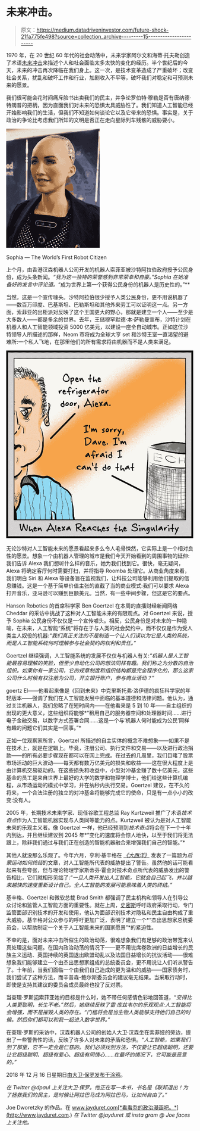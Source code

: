 # 未来冲击。

> 原文：<https://medium.datadriveninvestor.com/future-shock-21fa775fe498?source=collection_archive---------15----------------------->

1970 年，在 20 世纪 60 年代的社会动荡中，未来学家阿尔文和海蒂·托夫勒创造了术语[未来冲击](https://www.amazon.com/Future-Shock-Alvin-Toffler/dp/0553277375)来描述个人和社会面临太多太快的变化的经历。半个世纪后的今天，未来的冲击再次降临在我们身上。这一次，是技术变革造成了严重破坏；改变社会关系，扰乱和破坏工作和行业，加剧收入不平等，破坏我们对稳定和可预测未来的愿景。

我们很可能会花时间痛斥脸书出卖我们的民主，并争论罗伯特·穆勒是否有唐纳德·特朗普的把柄，因为直面我们对未来的恐惧太具威胁性了。我们知道人工智能已经开始影响我们的生活，但我们不知道如何谈论它以及它带来的恐惧。事实是，关于政治的争论比考虑我们所知的文明是否正在走向星际列车残骸的威胁要小。

![](img/969635fcb7b6414ffc4a309ce0cd58ed.png)

Sophia — The World’s First Robot Citizen

上个月，由香港汉森机器人公司开发的机器人索菲亚被沙特阿拉伯政府授予公民身份，成为头条新闻。*“我为这一独特的荣誉感到非常荣幸和自豪。”Sophia 在她准备好的发言中评论道。*“成为世界上第一个获得公民身份的机器人是历史性的。”**

当然，这是一个宣传噱头。沙特阿拉伯很少授予人类公民身份，更不用说机器了——数百万印度、巴基斯坦、巴勒斯坦和其他外来劳工可以证明这一点。另一方面，索菲亚的出柜派对反映了这个王国更大的野心，那就是建立一个人——至少是大多数人——都是多余的世界。去年，王储穆罕默德·本·萨勒曼宣布，沙特计划在机器人和人工智能领域投资 5000 亿美元，以建设一座全自动城市。正如这位沙特领导人所描述的那样，Neom 市将成为全球大亨 set 和沙特王室一直渴望的避难所:一个私人飞地，在那里他们的所有需求将由机器而不是人类来满足。

![](img/c05f7e1324ced82a8a6e653c63fc171e.png)

无论沙特对人工智能未来的愿景看起来多么令人毛骨悚然，它实际上是一个相对良性的愿景。想象一个由机器人管理的城市是我们今天开始看到的周围事物的延伸:我们告诉 Alexa 我们想听什么样的音乐，她为我们找到它。很快，毫无疑问，Alexa 将确定客厅何时需要打扫，并将指导 Roomba 处理它。从商业角度来看，我们明白 Siri 和 Alexa 等设备旨在监视我们，让科技公司能够利用他们提取的信息赚钱。这是一个基于简单价值主张的直截了当的商业模式:我们可以要求 Alexa 打开音乐，亚马逊可以赚到巨额美元。当然，有一些中间步骤，但这是它的要点。

Hanson Robotics 的首席科学家 Ben Goertzel 在本周的直播财经新闻网络 Cheddar 的采访中挑战了这种对人工智能未来的有限观点。对 Goertzel 来说，授予 Sophia 公民身份不仅仅是一个宣传噱头。相反，公民身份是对未来的一种隐喻，在未来，人工智能“系统”将存在于与人类的社会契约中，而不仅仅是作为受人类主人奴役的机器:*“我们真正关注的不是制造一个让人们误以为它是人类的系统，而是人工智能系统何时理解参与社会契约的权利和责任。”*

Goertzel 继续强调，人工智能系统的发展不仅仅与机器人有关:*“机器人是人工智能最容易理解的笑脸，但至少自动化公司的想法同样有趣。我们称之为分散的自治组织。如果你有一家公司，它的规章制度和组织结构都是完全程序化的，那么这家公司什么时候有权注册为公司，开立银行账户，参与商业活动？”*

goertz El——他看起来像是《回到未来》中克里斯托弗·洛伊德的疯狂科学家的年轻版本——强调了我们在人工智能发展中面临的基本道德和法律问题。他认为，通过关注机器人，我们忽略了在短时间内——在他看来是 5 到 10 年——自主组织的出现的更大意义，这些组织将能够*“租用自己的服务器空间和处理器时间……进行电子金融交易，以数字方式签署合同……这是一个与‘机器人何时能成为公民’同样有趣的问题它们其实是一回事。”*

正如一位观察家所言，Goertzel 所描述的自主实体的概念不难想象——如果不是在技术上，就是在逻辑上。毕竟，注册公司、执行文件和交易——以及进行政治捐款——的所有必要步骤现在都可以在网上完成。在过去的几周里，我们目睹了股票市场活动的巨大波动——每天都有数万亿美元的损失和收益——这在很大程度上是由计算机交易驱动的。在这些损失和收益中，小型对冲基金赚了数十亿美元，这些基金的员工是来自世界上最好的大学的数学和物理学博士，他们给这些计算机编程，从市场运动的模式中学习，并在纳秒内执行交易。Goertzel 建议，在不久的将来，一个合法注册的独立的对冲基金将能够完成它的使命，只是有一点小小的改变:没有人。

2005 年，长期技术未来学家、现任谷歌工程总监 Ray Kurtzweil 推广了术语*技术奇点*作为人工智能机器实现与人类同等能力的点。Kurtzweil 被认为是对人工智能未来的乐观主义者。像 Goertzel 一样，他已经预测到*技术奇点*将会在下一个十年内到达，并且继续建议到 2045 年*“变化的速度将会惊人地快，以至于我们将无法跟上，除非我们通过与我们正在创造的智能机器融合来增强我们自己的智能。”*

其他人就没那么乐观了。今年六月，亨利·基辛格在 [*《大西洋》*](https://www.theatlantic.com/magazine/archive/2018/06/henry-kissinger-ai-could-mean-the-end-of-human-history/559124/) 发表了一篇题为*启蒙运动如何终结*的文章，对人工智能所代表的威胁提出了警告。虽然他的话可能看起来有些夸张，但与理论物理学家斯蒂芬·霍金对技术奇点所代表的威胁发出的警告相比，它们就相形见绌了:*“一旦人类开发出人工智能，它就会自己起飞，并以越来越快的速度重新设计自己。全人工智能的发展可能意味着人类的终结。”*

基辛格、Goertzel 和微软总裁 Brad Smith 都强调了民主机构和领导人在引导公众讨论和监管人工智能方面的重要性。就在上周，[史密斯](http://blogs.microsoft.com/on-the-issues/2018/12/06/facial-recognition-its-time-for-action/)呼吁政府采取行动，专门监管面部识别技术的开发和使用，他认为面部识别技术对隐私和民主自由构成了重大威胁。基辛格对公众参与的呼吁更加广泛，表明了建立一个*“杰出思想家总统委员会，以帮助制定一个关于人工智能未来的国家愿景”*的紧迫性。

不幸的是，面对未来冲击所催生的政治动荡，很难想象我们有足够的政治带宽来认真处理这些问题。在国内政治动荡的情况下——更不用说席卷欧洲的日益增长的民族主义运动、英国持续的英国退出欧盟动乱以及法国日益增长的抗议活动——很难想象我们能够建立一个由杰出思想家组成的总统委员会，更不用说让人们听从警告了。十年前，当我们面临一个由我们自己造成的更为温和的威胁——国家债务时，我们尝试了这种方法，而辛普森-鲍尔斯委员会的建议毫无结果。当采取行动时，即使是支持其建议的委员会成员最终也投了反对票。

当查理·罗斯[问](https://www.youtube.com/watch?v=AF5ShjWIRjE)索菲亚她的目标是什么时，她不带任何感情色彩地回答道，“*变得比人类更聪明，长生不老。”*然后，她继续反映了雷·库兹韦尔的乐观观点:人工智能将会增强，而不是摧毁人类的存在。*“门槛将会是当生物人类能够支持他们自己的时候。然后你们都可以和我一起进入数字世界。”*

在查理·罗斯的采访中，汉森机器人公司的创始人大卫·汉森坐在索菲娅的旁边，提出了一些警告性的话，反映了许多人对未来的矛盾和恐惧。*“人工智能，如果我们到了那里，它不一定会是仁慈的。我们必须找到方法，不仅要让它超级聪明，还要让它超级聪明、超级有爱心、超级有同情心……在最坏的情况下，它可能是恶意的。”*

2018 年 12 月 16 日星期日[由大卫·保罗发布于](https://appalled.blogspot.com/2017/01/end-of-battle-beginning-of-war.html)[涂鸦](http://appalled.blogspot.com/)。

*在 Twitter @dpaul 上关注大卫·保罗。他正在写一本书，书名是《联邦退出！为了拯救我们的民主，是时候让阿拉巴马成为阿拉巴马，让加州自由了。”*

Joe Dworetzky 的作品。在 www.jayduret.com[*看看乔的政治漫画吧。*](http://www.jayduret.com.) *在 Twitter @jayduret 或 insta gram @ Joe faces 上关注他。*